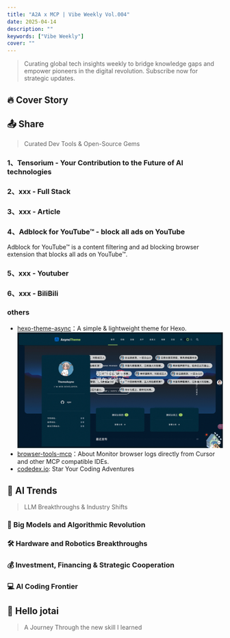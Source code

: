 ```yaml
---
title: "A2A x MCP | Vibe Weekly Vol.004"
date: 2025-04-14
description: ""
keywords: ["Vibe Weekly"]
cover: ""
---
```


> Curating global tech insights weekly to bridge knowledge gaps and empower pioneers in the digital revolution. Subscribe now for strategic updates.

## 🔥 Cover Story

## 📤 Share

> Curated Dev Tools & Open-Source Gems

### 1、Tensorium - Your Contribution to the Future of AI technologies

### 2、xxx - Full Stack

### 3、xxx - Article

### 4、Adblock for YouTube™ - block all ads on YouTube

Adblock for YouTube™ is a content filtering and ad blocking browser extension that blocks all ads on YouTube™.

### 5、xxx - Youtuber

### 6、xxx - BiliBili

### others

- [hexo-theme-async](https://hexo-theme-async.imalun.com/demosite)：A simple & lightweight theme for Hexo.
    ![hexo-theme-async](hexo-theme-async.png)
- [browser-tools-mcp]([hexo-theme-async](https://github.com/AgentDeskAI/browser-tools-mcp))：About Monitor browser logs directly from Cursor and other MCP compatible IDEs.
- [codedex.io](https://codedex.io): Star Your Coding Adventures

## 🚀 AI Trends

> LLM Breakthroughs & Industry Shifts

### 🧠 Big Models and Algorithmic Revolution

### 🛠️ Hardware and Robotics Breakthroughs

### 💰 Investment, Financing & Strategic Cooperation

### 💻 AI Coding Frontier

## 👋 Hello jotai

> A Journey Through the new skill I learned
